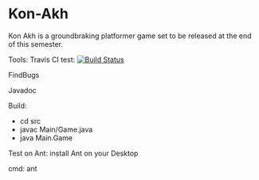 # Kon-Akh
Kon Akh is a groundbraking platformer game set to be released at the end of this semester.

Tools:
Travis CI test:
[![Build Status](https://travis-ci.com/kon-akh-project/teszt1323.svg?branch=master)](https://travis-ci.com/kon-akh-project/teszt1323)

FindBugs

Javadoc


Build:
  - cd src
  - javac Main/Game.java
  - java Main.Game
 
Test on Ant:
  install Ant on your Desktop
  
cmd:
  ant
